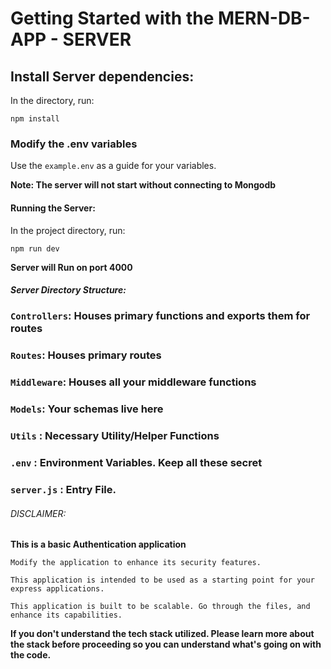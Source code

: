 # Getting Started with the MERN-DB-APP - SERVER

## Install Server dependencies: 
In the directory, run:

`npm install`

### Modify the .env variables

Use the `example.env` as a guide for your variables. 

**Note: The server will not start without connecting to Mongodb** 


#### Running the Server: 
In the project directory, run: 

`npm run dev`

**Server will Run on port 4000**


##### Server Directory Structure: 

### `Controllers`: Houses primary functions and exports them for routes
### `Routes`: Houses primary routes
### `Middleware`: Houses all your middleware functions
### `Models`: Your schemas live here
### `Utils` : Necessary Utility/Helper Functions
### `.env` : Environment Variables. Keep all these secret
### `server.js` : Entry File.


###### DISCLAIMER: 

**This is a basic Authentication application**

`Modify the application to enhance its security features.`

`This application is intended to be used as a starting point for your express applications.`

`This application is built to be scalable. Go through the files, and enhance its capabilities.`


**If you don't understand the tech stack utilized. Please learn more about the stack before proceeding so you can understand what's going on with the code.** 
